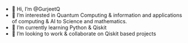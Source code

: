 - 👋 Hi, I’m @GurjeetQ
- 👀 I’m interested in Quantum Computing & information and applications of computing & AI to Science and mathematics.
- 🌱 I’m currently learning Python & Qiskit
- 💞️ I’m looking to work & collaborate on Qiskit based projects

<!---
GurjeetQ/GurjeetQ is a ✨ special ✨ repository because its `README.md` (this file) appears on your GitHub profile.
You can click the Preview link to take a look at your changes.
--->
